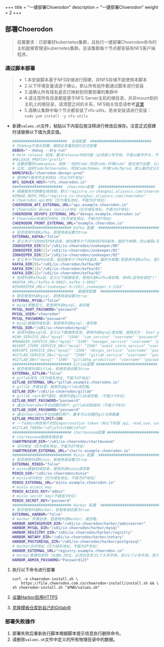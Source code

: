 +++
title = "一键部署Choerodon"
description = "一键部署Choerodon"
weight = 2
+++

## 部署Choerodon

<blockquote class="note">
前置要求：已部署好kubernetes集群，且执行一键部署Choerodon命令的主机能够管理该kubernetes集群。且该集群每个节点都安装有NFS客户端程序。
</blockquote>

### 通过脚本部署

<blockquote class="warning">
  <ul>
  <li>1.本安装脚本基于NFS存储进行搭建，非NFS存储不能使用本脚本</li>
  <li>2.以下环境变量请逐个确认，默认所有组件都通过脚本进行安装</li>
  <li>3.请确认所有域名是否已映射到将要部署的集群中</li>
  <li>4.请注意所有目录都是基于NFS Server主机的根目录，并非mount到的主机上的根目录，请清楚之间的关系，NFS相关信息请参考<a href="../parts/base/nfs" target="_blank">这里</a></li>
  <li>5.请确认集群中每个节点都安装了nfs-utils，若未安装请进行安装：<code>sudo yum install -y nfs-utils</code></li>
  </ul>
</blockquote>

- 新建`values.sh`文件，粘贴以下内容后按注释进行修改后保存。注意正式搭建时请替换以下值为真实值。

    ```bash
    #########################  全局配置  ############################
    # 仅debug不真实部署，删除此变量则进行正式部署
    DEBUG="--debug --dry-run"
    # Helm release 前缀，解决release冲突问题（必须是小写字母，不能以数字开头，不能有特殊字符）
    #RELEASE_PREFIX="prefix"
    # 设置部署的namespace，请按："组织Code-项目Code-环境Code" 格式进行设置，以方便后期将应用自动扫描到数据库中。
    # 比如：组织Code为choerodon，项目Code为demo，环境Code为prod，那么最终定义的namespace为：choerodon-devops-prod
    NAMESPACE="choerodon-devops-prod"
    # 提供NFS服务的主机地址（可以为IP地址）
    NFS_SERVER_HOST="nfs.choerodon.io"
    #######################  choerodon配置  ##########################
    # 搭建服务时镜像仓库前缀，默认"registry.cn-shanghai.aliyuncs.com/choerodon"
    #IMAGE_REPO_PRE="registry.cn-shanghai.aliyuncs.com/choerodon"
    # Choerodon api地址（仅为域名地址，不能为IP地址）
    CHOERODON_API_EXTERNAL_URL="api.example.choerodon.io"
    # Choerodon devops service地址（仅为域名地址，不能为IP地址）
    CHOERODON_DEVOPS_EXTERNAL_URL="devops.example.choerodon.io"
    # Choerodon前端访问地址（仅为域名地址，不能为IP地址）
    CHOERODON_FRONT_EXTERNAL_URL="example.choerodon.io"
    ########################### Kafka 配置  ############################
    # 是否使用外部Kafka，若使用请设置为true
    EXTERNAL_KAFKA="false"
    # 定义多少个ZOOKEEPER目录，就创建多少个ZOOKEEPER副本，最好为单数，防止脑裂;若使用外部kafka，请忽略
    ZOOKEEPER_DIR[0]="/u01/io-choerodon/zookeeper/00"
    ZOOKEEPER_DIR[1]="/u01/io-choerodon/zookeeper/01"
    ZOOKEEPER_DIR[2]="/u01/io-choerodon/zookeeper/02"
    # 定义多少个KAFKA目录，就创建多少个KAFKA副本，最好为单数;若使用外部kafka，请忽略
    KAFKA_DIR[0]="/u01/io-choerodon/kafka/00"
    KAFKA_DIR[1]="/u01/io-choerodon/kafka/01"
    KAFKA_DIR[2]="/u01/io-choerodon/kafka/02"
    # 启用外部Kafka后，定义以下链接信息，使用内部kafka请忽略。多URL逗号前请加"\"
    #KAFKA_URL="kafka-0:9092\,kafka-1:9092"
    #ZOOKEEPER_URL="zookeeper-0:2181\,zookeeper-1:2181"
    ############################  数据库配置  ############################
    # 是否使用外部mysql，若使用请设置为true
    EXTERNAL_MYSQL="false"
    # mysql参数定义，若使用外部mysql，请忽略
    MYSQL_ROOT_PASSWORD="password"
    MYSQL_USER="choerodon"
    MYSQL_PASSWORD="password"
    # mysql数据存储目录，若使用外部mysql，请忽略
    MYSQL_DIR="/u01/io-choerodon/mysql"
    # 启用外部mysql后，定义以下数据库信息，使用内部mysql请忽略。值格式为： host prot database_name username password。
    #IAM_SERVICE_DB=("mysql" "3306" "iam_service" "username" "password")
    #MANAGER_SERVICE_DB=("mysql" "3306" "manager_service" "username" "password")
    #EVENT_STORE_SERVICE_DB=("mysql" "3306" "event_store_service" "username" "password")
    #DEVOPS_SERVICE_DB=("mysql" "3306" "devops_service" "username" "password")
    #GITLAB_SERVICE_DB=("mysql" "3306" "gitlab_service" "username" "password")
    #GITLAB_DB=("mysql" "3306" "gitlabhq_production" "username" "password")
    ########################### Gitlab配置 ############################
    # 是否使用外部Gitlab，若使用请设置为true
    EXTERNAL_GITLAB="false"
    # gitlab域名（仅为域名地址，不能为IP地址）
    GITLAB_EXTERNAL_URL="gitlab.example.choerodon.io"
    # gitlab 所需目录，使用外部gitlab请忽略。
    GITLAB_DIR="/u01/io-choerodon/gitlab"
    # gitlab root用户密码，使用外部gitlab请忽略。（不能少于8位）
    GITLAB_ROOT_PASSWORD="password"
    # 通过choerodon平台创建的用户，gitlab初始密码（不能少于8位）
    GITLAB_USER_PASSWORD="password"
    # 通过choerodon平台创建的用户，最多可以创建的git仓库数量
    GITLAB_PROJECTLIMIT=100
    # 一个admin角色用户的的impersonation token（有以下权限 api、read_use、sudo）;使用内部gitlab请忽略。
    #GITLAB_TOKEN="sdfjaTnlnlWNCsdfvd"
    ########################### chartmuseum配置 ########################
    # chartmuseum数据存储目录
    CHARTMUSEUM_DIR="/u01/io-choerodon/chartmuseum"
    # 访问地址（仅为域名地址，不能为IP地址）
    CHARTMUSEUM_EXTERNAL_URL="charts.example.choerodon.io"
    ########################### Minio 配置  ############################
    # 是否使用外部Minio，若使用请设置为true
    EXTERNAL_MINIO="false"
    # minio数据存储目录，使用外部minio请忽略
    MINIO_DIR="/u01/io-choerodon/minio"
    # minio访问地址（仅为域名地址，不能为IP地址）
    MINIO_EXTERNAL_URL="minio.example.choerodon.io"
    # minio access key
    MINIO_ACCESS_KEY="admin"
    # minio secret key(不能低于8位)
    MINIO_SECRET_KEY="password"
    ########################### Harbar 配置  ############################
    # 是否使用外部Harbor，若使用请设置为true
    EXTERNAL_HARBOR="false"
    # Harbar 所需目录，若使用外部Harbor，请忽略。
    HARBOR_ADMINSERVER_DIR="/u01/io-choerodon/harbor/adminserver"
    HARBOR_MYSQL_DIR="/u01/io-choerodon/harbor/mysql"
    HARBOR_REGISTRY_DIR="/u01/io-choerodon/harbor/registry"
    HARBOR_NOTARY_DIR="/u01/io-choerodon/harbor/notary"
    HARBOR_POSTGRESQL_DIR="/u01/io-choerodon/harbor/postgresql"
    # Harbar访问地址（仅为域名地址，不能为IP地址）
    HARBOR_EXTERNAL_URL="registry.example.choerodon.io"
    # Harbar管理员密码（长度8-20位，必须包含至少1个大写字母，至少1个小写字母，至少1个数字）
    HARBOR_ADMIN_PASSWORD="Password123"
    ```

1. 执行以下命令进行部署

    ```
    curl -o choerodon-install.sh \
        https://file.choerodon.com.cn/choerodon-install/install.sh && \
    sh choerodon-install.sh "$PWD/values.sh"
    ```

1. [设置Harbor启用HTTPS](../parts/base/harbor/#启用https)
1. [克隆模板仓库到自己的Gitlab中](../parts/base/gitlab/#克隆模板仓库)

### 部署失败操作

1. 部署失败后重新执行脚本根据脚本提示信息执行删除命令。
1. 请删除`values.sh`文件中定义的所有物理目录中的数据。